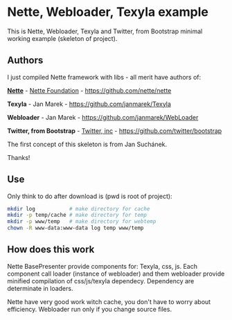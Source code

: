 Nette, Webloader, Texyla example
================================
This is Nette, Webloader, Texyla and Twitter, from Bootstrap minimal working example (skeleton of project). 

Authors
-------
I just compiled Nette framework with libs - all merit have authors of:

**[Nette](http://www.nette.org "Nette framework")** - [Nette Foundation](http://nettefoundation.com/ "Nette foundation") - https://github.com/nette/nette

**Texyla** - Jan Marek - https://github.com/janmarek/Texyla

**Webloader** - Jan Marek - https://github.com/janmarek/WebLoader

**Twitter, from Bootstrap** - [Twitter, inc](http://www.twitter.com) - https://github.com/twitter/bootstrap

The first concept of this skeleton is from Jan Suchánek.

Thanks!

Use
---
Only think to do after download is (pwd is root of project):
```bash
mkdir log           # make directory for cache
mkdir -p temp/cache # make directory for temp
mkdir -p www/temp   # make directory for webtemp
chown -R www-data:www-data log temp www/temp
```

How does this work
------------------
Nette BasePresenter provide components for: Texyla, css, js. Each component call loader (instance of webloader) and them webloader provide minified compilation of css/js/texyla dependecy. Dependency are determinate in loaders.

Nette have very good work witch cache, you don't have to worry about efficiency. Webloader run only if you change source files.